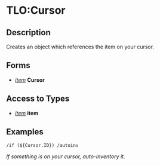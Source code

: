 # TLO:Cursor

## Description

Creates an object which references the item on your cursor.

## Forms

* [_item_](../data-types/datatype-item.md) **Cursor**

## Access to Types

* [_item_](../data-types/datatype-item.md) **item**

## Examples

`/if (${Cursor.ID}) /autoinv`

_If something is on your cursor, auto-inventory it._
